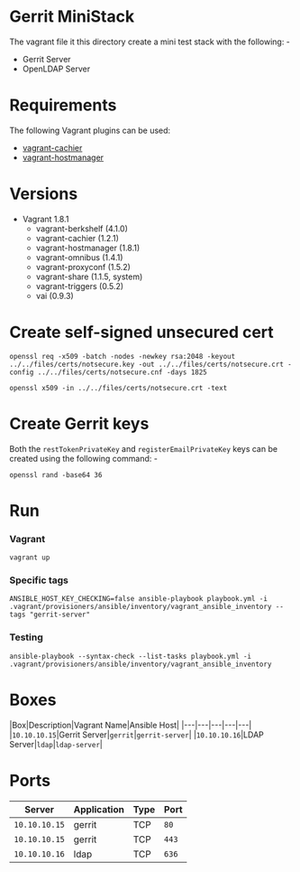 
# Gerrit MiniStack

The vagrant file it this directory create a mini test stack with the following: -

- Gerrit Server
- OpenLDAP Server

# Requirements

The following Vagrant plugins can be used:

 - [vagrant-cachier](https://github.com/fgrehm/vagrant-cachier)
 - [vagrant-hostmanager](https://github.com/devopsgroup-io/vagrant-hostmanager)

# Versions

- Vagrant 1.8.1
  - vagrant-berkshelf (4.1.0)
  - vagrant-cachier (1.2.1)
  - vagrant-hostmanager (1.8.1)
  - vagrant-omnibus (1.4.1)
  - vagrant-proxyconf (1.5.2)
  - vagrant-share (1.1.5, system)
  - vagrant-triggers (0.5.2)
  - vai (0.9.3)

# Create self-signed unsecured cert

~~~
openssl req -x509 -batch -nodes -newkey rsa:2048 -keyout ../../files/certs/notsecure.key -out ../../files/certs/notsecure.crt -config ../../files/certs/notsecure.cnf -days 1825

openssl x509 -in ../../files/certs/notsecure.crt -text
~~~

# Create Gerrit keys

Both the ```restTokenPrivateKey``` and ```registerEmailPrivateKey``` keys can be created using the following command: -

~~~
openssl rand -base64 36
~~~

# Run

### Vagrant

~~~
vagrant up
~~~

### Specific tags

~~~
ANSIBLE_HOST_KEY_CHECKING=false ansible-playbook playbook.yml -i .vagrant/provisioners/ansible/inventory/vagrant_ansible_inventory --tags "gerrit-server"
~~~

### Testing

~~~
ansible-playbook --syntax-check --list-tasks playbook.yml -i .vagrant/provisioners/ansible/inventory/vagrant_ansible_inventory
~~~

# Boxes

|Box|Description|Vagrant Name|Ansible Host|
|---|---|---|---|---|
|```10.10.10.15```|Gerrit Server|```gerrit```|```gerrit-server```|
|```10.10.10.16```|LDAP Server|```ldap```|```ldap-server```|

# Ports

|Server|Application|Type|Port|
|---|---|---|---|
|```10.10.10.15```|gerrit|TCP|```80```|
|```10.10.10.15```|gerrit|TCP|```443```|
|```10.10.10.16```|ldap|TCP|```636```|
